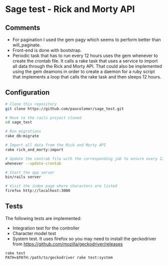 # Sage test - Rick and Morty API

## Comments
* For pagination I used the gem pagy which seems to perform better than will_paginate.
* Front-end is done with bootstrap.
* Periodic task that has to run every 12 hours uses the gem whenever to create the crontab file. It calls a rake task that uses a service to import all data through the Rick and Morty API. That could also be implemented using the gem deamons in order to create a daemon for a ruby script that implements a loop that calls the rake task and then sleeps 12 hours.

## Configuration

```bash
# Clone this repository
git clone https://github.com/paucolomer/sage_test.git

# Move to the rails project cloned
cd sage_test

# Run migrations
rake db:migrate

# Import all data from the Rick and Morty API
rake rick_and_morty:import

# Update the contrab file with the corresponding job to ensure every 12 hours the import task is executed
whenever --update-crontab

# Start the app server
bin/rails server

# Visit the index page where characters are listed
firefox http://localhost:3000
```
## Tests

The following tests are implemented:
* Integration test for the controller
* Character model test
* System test. It uses firefox so you may need to install the geckodriver from https://github.com/mozilla/geckodriver/releases


```
rake test
PATH=$PATH:/path/to/geckodriver rake test:system
```

